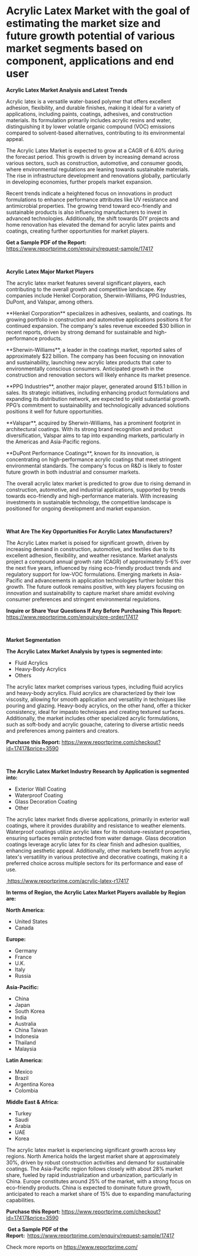 <p><h1>Acrylic Latex Market with the goal of estimating the market size and future growth potential of various market segments based on component, applications and end user</h1></p><p><strong>Acrylic Latex Market Analysis and Latest Trends</strong></p>
<p><p>Acrylic latex is a versatile water-based polymer that offers excellent adhesion, flexibility, and durable finishes, making it ideal for a variety of applications, including paints, coatings, adhesives, and construction materials. Its formulation primarily includes acrylic resins and water, distinguishing it by lower volatile organic compound (VOC) emissions compared to solvent-based alternatives, contributing to its environmental appeal.</p><p>The Acrylic Latex Market is expected to grow at a CAGR of 6.40% during the forecast period. This growth is driven by increasing demand across various sectors, such as construction, automotive, and consumer goods, where environmental regulations are leaning towards sustainable materials. The rise in infrastructure development and renovations globally, particularly in developing economies, further propels market expansion.</p><p>Recent trends indicate a heightened focus on innovations in product formulations to enhance performance attributes like UV resistance and antimicrobial properties. The growing trend toward eco-friendly and sustainable products is also influencing manufacturers to invest in advanced technologies. Additionally, the shift towards DIY projects and home renovation has elevated the demand for acrylic latex paints and coatings, creating further opportunities for market players.</p></p>
<p><strong>Get a Sample PDF of the Report:&nbsp;</strong> <a href="https://www.reportprime.com/enquiry/request-sample/17417?utm_campaign=2485&utm_medium=2&utm_source=Github&utm_content=ia&utm_term=18032025&utm_id=acrylic-latex">https://www.reportprime.com/enquiry/request-sample/17417</a></p>
<p>&nbsp;</p>
<p><strong>Acrylic Latex Major Market Players</strong></p>
<p><p>The acrylic latex market features several significant players, each contributing to the overall growth and competitive landscape. Key companies include Henkel Corporation, Sherwin-Williams, PPG Industries, DuPont, and Valspar, among others.</p><p>**Henkel Corporation** specializes in adhesives, sealants, and coatings. Its growing portfolio in construction and automotive applications positions it for continued expansion. The company's sales revenue exceeded $30 billion in recent reports, driven by strong demand for sustainable and high-performance products.</p><p>**Sherwin-Williams**, a leader in the coatings market, reported sales of approximately $22 billion. The company has been focusing on innovation and sustainability, launching new acrylic latex products that cater to environmentally conscious consumers. Anticipated growth in the construction and renovation sectors will likely enhance its market presence.</p><p>**PPG Industries**, another major player, generated around $15.1 billion in sales. Its strategic initiatives, including enhancing product formulations and expanding its distribution network, are expected to yield substantial growth. PPG’s commitment to sustainability and technologically advanced solutions positions it well for future opportunities.</p><p>**Valspar**, acquired by Sherwin-Williams, has a prominent footprint in architectural coatings. With its strong brand recognition and product diversification, Valspar aims to tap into expanding markets, particularly in the Americas and Asia-Pacific regions.</p><p>**DuPont Performance Coatings**, known for its innovation, is concentrating on high-performance acrylic coatings that meet stringent environmental standards. The company's focus on R&D is likely to foster future growth in both industrial and consumer markets.</p><p>The overall acrylic latex market is predicted to grow due to rising demand in construction, automotive, and industrial applications, supported by trends towards eco-friendly and high-performance materials. With increasing investments in sustainable technology, the competitive landscape is positioned for ongoing development and market expansion.</p></p>
<p>&nbsp;</p>
<p><strong>What Are The Key Opportunities For Acrylic Latex Manufacturers?</strong></p>
<p><p>The Acrylic Latex market is poised for significant growth, driven by increasing demand in construction, automotive, and textiles due to its excellent adhesion, flexibility, and weather resistance. Market analysts project a compound annual growth rate (CAGR) of approximately 5-6% over the next five years, influenced by rising eco-friendly product trends and regulatory support for low-VOC formulations. Emerging markets in Asia-Pacific and advancements in application technologies further bolster this growth. The future outlook remains positive, with key players focusing on innovation and sustainability to capture market share amidst evolving consumer preferences and stringent environmental regulations.</p></p>
<p><strong>Inquire or Share Your Questions If Any Before Purchasing This Report:</strong> <a href="https://www.reportprime.com/enquiry/pre-order/17417?utm_campaign=2485&utm_medium=2&utm_source=Github&utm_content=ia&utm_term=18032025&utm_id=acrylic-latex">https://www.reportprime.com/enquiry/pre-order/17417</a></p>
<p>&nbsp;</p>
<p><strong>Market Segmentation</strong></p>
<p><strong>The Acrylic Latex Market Analysis by types is segmented into:</strong></p>
<p><ul><li>Fluid Acrylics</li><li>Heavy-Body Acrylics</li><li>Others</li></ul></p>
<p><p>The acrylic latex market comprises various types, including fluid acrylics and heavy-body acrylics. Fluid acrylics are characterized by their low viscosity, allowing for smooth application and versatility in techniques like pouring and glazing. Heavy-body acrylics, on the other hand, offer a thicker consistency, ideal for impasto techniques and creating textured surfaces. Additionally, the market includes other specialized acrylic formulations, such as soft-body and acrylic gouache, catering to diverse artistic needs and preferences among painters and creators.</p></p>
<p><strong>Purchase this Report:&nbsp;</strong><a href="https://www.reportprime.com/checkout?id=17417&price=3590&utm_campaign=2485&utm_medium=2&utm_source=Github&utm_content=ia&utm_term=18032025&utm_id=acrylic-latex">https://www.reportprime.com/checkout?id=17417&price=3590</a></p>
<p>&nbsp;</p>
<p><strong>The Acrylic Latex Market Industry Research by Application is segmented into:</strong></p>
<p><ul><li>Exterior Wall Coating</li><li>Waterproof Coating</li><li>Glass Decoration Coating</li><li>Other</li></ul></p>
<p><p>The acrylic latex market finds diverse applications, primarily in exterior wall coatings, where it provides durability and resistance to weather elements. Waterproof coatings utilize acrylic latex for its moisture-resistant properties, ensuring surfaces remain protected from water damage. Glass decoration coatings leverage acrylic latex for its clear finish and adhesion qualities, enhancing aesthetic appeal. Additionally, other markets benefit from acrylic latex's versatility in various protective and decorative coatings, making it a preferred choice across multiple sectors for its performance and ease of use.</p></p>
<p><a href="https://www.reportprime.com/acrylic-latex-r17417?utm_campaign=2485&utm_medium=2&utm_source=Github&utm_content=ia&utm_term=18032025&utm_id=acrylic-latex">&nbsp;https://www.reportprime.com/acrylic-latex-r17417</a></p>
<p><strong>In terms of Region, the Acrylic Latex Market Players available by Region are:</strong></p>
<p>
    <p> <strong> North America: </strong>
        <ul>
            <li>United States</li>
            <li>Canada</li>
        </ul>
        </p> 
    <p> <strong> Europe: </strong>
        <ul>
            <li>Germany</li>
            <li>France</li>
            <li>U.K.</li>
            <li>Italy</li>
            <li>Russia</li>
        </ul>
        </p> 
    <p> <strong> Asia-Pacific: </strong>
        <ul>
            <li>China</li>
            <li>Japan</li>
            <li>South Korea</li>
            <li>India</li>
            <li>Australia</li>
            <li>China Taiwan</li>
            <li>Indonesia</li>
            <li>Thailand</li>
            <li>Malaysia</li>
        </ul>
        </p> 
    <p> <strong> Latin America: </strong>
        <ul>
            <li>Mexico</li>
            <li>Brazil</li>
            <li>Argentina Korea</li>
            <li>Colombia</li>
        </ul>
        </p> 
    <p> <strong> Middle East & Africa: </strong>
        <ul>
            <li>Turkey</li>
            <li>Saudi</li>
            <li>Arabia</li>
            <li>UAE</li>
            <li>Korea</li>
        </ul>
    </p>
    </p>
<p><p>The acrylic latex market is experiencing significant growth across key regions. North America holds the largest market share at approximately 30%, driven by robust construction activities and demand for sustainable coatings. The Asia-Pacific region follows closely with about 28% market share, fueled by rapid industrialization and urbanization, particularly in China. Europe constitutes around 25% of the market, with a strong focus on eco-friendly products. China is expected to dominate future growth, anticipated to reach a market share of 15% due to expanding manufacturing capabilities.</p></p>
<p><strong>Purchase this Report: </strong><a href="https://www.reportprime.com/checkout?id=17417&price=3590&utm_campaign=2485&utm_medium=2&utm_source=Github&utm_content=ia&utm_term=18032025&utm_id=acrylic-latex">https://www.reportprime.com/checkout?id=17417&price=3590</a></p>
<p>&nbsp;<strong>Get a Sample PDF of the Report:&nbsp;&nbsp;</strong><a href="https://www.reportprime.com/enquiry/request-sample/17417?utm_campaign=2485&utm_medium=2&utm_source=Github&utm_content=ia&utm_term=18032025&utm_id=acrylic-latex">https://www.reportprime.com/enquiry/request-sample/17417</a></p>
<p><strong></strong></p>
<p>Check more reports on <a href="https://www.reportprime.com/?utm_campaign=2485&utm_medium=2&utm_source=Github&utm_content=ia&utm_term=18032025&utm_id=acrylic-latex">https://www.reportprime.com/</a></p>